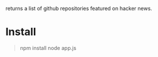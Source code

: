 returns a list of github repositories featured on hacker news.

# Install
> npm install
> node app.js

